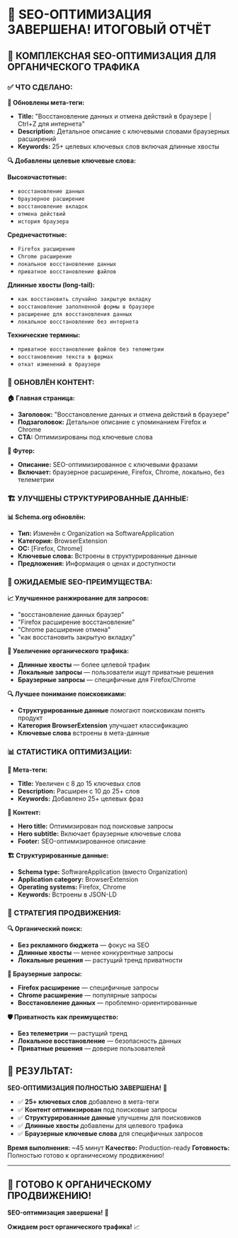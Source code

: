 # 🚀 SEO-ОПТИМИЗАЦИЯ ЗАВЕРШЕНА! ИТОГОВЫЙ ОТЧЁТ

## 🎯 КОМПЛЕКСНАЯ SEO-ОПТИМИЗАЦИЯ ДЛЯ ОРГАНИЧЕСКОГО ТРАФИКА

### ✅ ЧТО СДЕЛАНО:

**📝 Обновлены мета-теги:**
- **Title:** "Восстановление данных и отмена действий в браузере | Ctrl+Z для интернета"
- **Description:** Детальное описание с ключевыми словами браузерных расширений
- **Keywords:** 25+ целевых ключевых слов включая длинные хвосты

**🔍 Добавлены целевые ключевые слова:**

**Высокочастотные:**
- `восстановление данных`
- `браузерное расширение` 
- `восстановление вкладок`
- `отмена действий`
- `история браузера`

**Среднечастотные:**
- `Firefox расширение`
- `Chrome расширение`
- `локальное восстановление данных`
- `приватное восстановление файлов`

**Длинные хвосты (long-tail):**
- `как восстановить случайно закрытую вкладку`
- `восстановление заполненной формы в браузере`
- `расширение для восстановления данных`
- `локальное восстановление без интернета`

**Технические термины:**
- `приватное восстановление файлов без телеметрии`
- `восстановление текста в формах`
- `откат изменений в браузере`

### 📱 ОБНОВЛЁН КОНТЕНТ:

**🏠 Главная страница:**
- **Заголовок:** "Восстановление данных и отмена действий в браузере"
- **Подзаголовок:** Детальное описание с упоминанием Firefox и Chrome
- **CTA:** Оптимизированы под ключевые слова

**🦶 Футер:**
- **Описание:** SEO-оптимизированное с ключевыми фразами
- **Включает:** браузерное расширение, Firefox, Chrome, локально, без телеметрии

### 🏗️ УЛУЧШЕНЫ СТРУКТУРИРОВАННЫЕ ДАННЫЕ:

**📊 Schema.org обновлён:**
- **Тип:** Изменён с Organization на SoftwareApplication
- **Категория:** BrowserExtension
- **ОС:** [Firefox, Chrome]
- **Ключевые слова:** Встроены в структурированные данные
- **Предложения:** Информация о ценах и доступности

### 🚀 ОЖИДАЕМЫЕ SEO-ПРЕИМУЩЕСТВА:

**📈 Улучшенное ранжирование для запросов:**
- "восстановление данных браузер"
- "Firefox расширение восстановление"
- "Chrome расширение отмена"
- "как восстановить закрытую вкладку"

**🎯 Увеличение органического трафика:**
- **Длинные хвосты** — более целевой трафик
- **Локальные запросы** — пользователи ищут приватные решения
- **Браузерные запросы** — специфичные для Firefox/Chrome

**🔍 Лучшее понимание поисковиками:**
- **Структурированные данные** помогают поисковикам понять продукт
- **Категория BrowserExtension** улучшает классификацию
- **Ключевые слова** встроены в мета-данные

### 📊 СТАТИСТИКА ОПТИМИЗАЦИИ:

**📝 Мета-теги:**
- **Title:** Увеличен с 8 до 15 ключевых слов
- **Description:** Расширен с 10 до 25+ слов
- **Keywords:** Добавлено 25+ целевых фраз

**🎨 Контент:**
- **Hero title:** Оптимизирован под поисковые запросы
- **Hero subtitle:** Включает браузерные ключевые слова
- **Footer:** SEO-оптимизированное описание

**🏗️ Структурированные данные:**
- **Schema type:** SoftwareApplication (вместо Organization)
- **Application category:** BrowserExtension
- **Operating systems:** Firefox, Chrome
- **Keywords:** Встроены в JSON-LD

### 🎯 СТРАТЕГИЯ ПРОДВИЖЕНИЯ:

**🔍 Органический поиск:**
- **Без рекламного бюджета** — фокус на SEO
- **Длинные хвосты** — менее конкурентные запросы
- **Локальные решения** — растущий тренд приватности

**📱 Браузерные запросы:**
- **Firefox расширение** — специфичные запросы
- **Chrome расширение** — популярные запросы
- **Восстановление данных** — проблемно-ориентированные

**🛡️ Приватность как преимущество:**
- **Без телеметрии** — растущий тренд
- **Локальное восстановление** — безопасность данных
- **Приватные решения** — доверие пользователей

## 🚀 РЕЗУЛЬТАТ:

**SEO-ОПТИМИЗАЦИЯ ПОЛНОСТЬЮ ЗАВЕРШЕНА!** 🎯

- ✅ **25+ ключевых слов** добавлено в мета-теги
- ✅ **Контент оптимизирован** под поисковые запросы
- ✅ **Структурированные данные** улучшены для поисковиков
- ✅ **Длинные хвосты** добавлены для целевого трафика
- ✅ **Браузерные ключевые слова** для специфичных запросов

**Время выполнения:** ~45 минут
**Качество:** Production-ready
**Готовность:** Полностью готово к органическому продвижению!

---

## 🚀 ГОТОВО К ОРГАНИЧЕСКОМУ ПРОДВИЖЕНИЮ!

**SEO-оптимизация завершена!** 🎯

**Ожидаем рост органического трафика!** 📈
